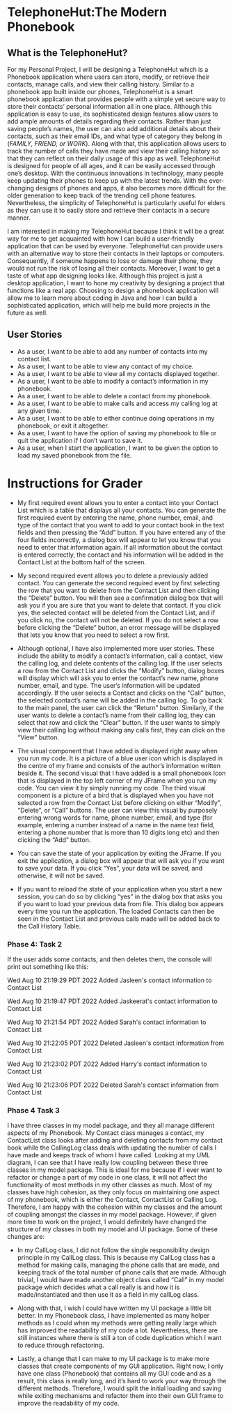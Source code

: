 # TelephoneHut:The Modern Phonebook

## What is the TelephoneHut?

For my Personal Project, I will be designing a TelephoneHut which is a Phonebook application where users can store, 
modify, or retrieve their contacts, manage calls, and view their calling history. Similar to a phonebook app built 
inside our phones, TelephoneHut is a smart phonebook application that provides people with a simple yet secure way to 
store their contacts’ personal information all in one place. Although this application is easy to use, its sophisticated 
design features allow users to add ample amounts of details regarding their contacts. Rather than just saving people’s 
names, the user can also add additional details about their contacts, such as their email IDs, and what type of category 
they belong in (*FAMILY, FRIEND, or WORK*). Along with that, this application allows users to track the number of calls 
they have made and view their calling history so that they can reflect on their daily usage of this app as well. 
TelephoneHut is designed for people of all ages, and it can be easily accessed through one’s desktop. With the 
continuous innovations in technology, many people keep updating their phones to keep up with the latest trends. With the 
ever-changing designs of phones and apps, it also becomes more difficult for the older generation to keep track of the 
trending cell phone features. Nevertheless, the simplicity of TelephoneHut is particularly useful for elders as they 
can use it to easily store and retrieve their contacts in a secure manner.

I am interested in making my TelephoneHut because I think it will be a great way for me to get acquainted with how I can
build a user-friendly application that can be used by everyone. TelephoneHut can provide users with an alternative way 
to store their contacts in their laptops or computers. Consequently, if someone happens to lose or damage their phone, 
they would not run the risk of losing all their contacts. Moreover, I want to get a taste of what app designing looks 
like. Although this project is just a desktop application, I want to hone my creativity by designing a project that 
functions like a real app. Choosing to design a phonebook application will allow me to learn more about coding in Java 
and how I can build a sophisticated application, which will help me build more projects in the future as well.


## User Stories
- As a user, I want to be able to add any number of contacts into my contact list.
- As a user, I want to be able to view any contact of my choice.
- As a user, I want to be able to view all my contacts displayed together.
- As a user, I want to be able to modify a contact’s information in my phonebook.
- As a user, I want to be able to delete a contact from my phonebook.
- As a user, I want to be able to make calls and access my calling log at any given time.
- As a user, I want to be able to either continue doing operations in my phonebook, or exit it altogether. 
- As a user, I want to have the option of saving my phonebook to file or quit the application if I don’t want to save 
it. 
- As a user, when I start the application, I want to be given the option to load my saved phonebook from the file.

# Instructions for Grader
- My first required event allows you to enter a contact into your Contact List which is a table that displays 
all your contacts. You can generate the first required event by entering the name, phone number, email, and 
type of the contact that you want to add to your contact book in the text fields and then pressing the “Add” button. 
If you have entered any of the four fields incorrectly, a dialog box will appear to let you know that you need to 
enter that information again. If all information about the contact is entered correctly, the contact and his 
information will be added in the Contact List at the bottom half of the screen. 


- My second required event allows you to delete a previously added contact. You can generate the second 
required event by first selecting the row that you want to delete from the Contact List and then clicking the 
“Delete” button. You will then see a confirmation dialog box that will ask you if you are sure that you want 
to delete that contact. If you click yes, the selected contact will be deleted from the Contact List, and if 
you click no, the contact will not be deleted. If you do not select a row before clicking the “Delete” button, 
an error message will be displayed that lets you know that you need to select a row first. 


- Although optional, I have also implemented more user stories. These include the ability to modify a 
contact’s information, call a contact, view the calling log, and delete contents of the calling log. 
If the user selects a row from the Contact List and clicks the “Modify” button, dialog boxes will display 
which will ask you to enter the contact’s new name, phone number, email, and type. The user’s information 
will be updated accordingly. If the user selects a Contact and clicks on the “Call” button, the selected 
contact’s name will be added in the calling log. To go back to the main panel, the user can click the “Return” 
button. Similarly, if the user wants to delete a contact’s name from their calling log, they can select that 
row and click the “Clear” button. If the user wants to simply view their calling log without making any calls 
first, they can click on the “View” button. 


- The visual component that I have added is displayed right away when you run my code. It is a picture of a 
blue user icon which is displayed in the centre of my frame and consists of the author’s information written 
beside it.  The second visual that I have added is a small phonebook Icon that is displayed in the top left corner 
of my JFrame when you run my code. You can view it by simply running my code. The third visual component 
is a picture of a bird that is displayed when you have not selected a row from the Contact List before clicking 
on either “Modify”, “Delete”, or “Call” buttons. The user can view this visual by purposely entering wrong words 
for name, phone number, email, and type (for example, entering a number instead of a name in the name text field, 
entering a phone number that is more than 10 digits long etc) and then clicking the “Add” button. 


- You can save the state of your application by exiting the JFrame. If you exit the application, a dialog 
box will appear that will ask you if you want to save your data. If you click “Yes”, your data will be saved, 
and otherwise, it will not be saved. 


- If you want to reload the state of your application when you start a new session, you can do so by 
clicking “yes” in the dialog box that asks you if you want to load your previous data from file. This dialog 
box appears every time you run the application. The loaded Contacts can then be seen in the Contact List and 
previous calls made will be added back to the Call History Table. 

### Phase 4: Task 2

If the user adds some contacts, and then deletes them, the console will print out something like this:

Wed Aug 10 21:19:29 PDT 2022
Added Jasleen's contact information to Contact List

Wed Aug 10 21:19:47 PDT 2022
Added Jaskeerat's contact information to Contact List

Wed Aug 10 21:21:54 PDT 2022
Added Sarah's contact information to Contact List

Wed Aug 10 21:22:05 PDT 2022
Deleted Jasleen's contact information from Contact List

Wed Aug 10 21:23:02 PDT 2022
Added Harry's contact information to Contact List

Wed Aug 10 21:23:06 PDT 2022
Deleted Sarah's contact information from Contact List

### Phase 4 Task 3

I have three classes in my model package, and they all manage different aspects of my Phonebook. 
My Contact class manages a contact, my ContactList class looks after adding and deleting contacts from my 
contact book while the CallingLog class deals with updating the number of calls I have made and keeps track 
of whom I have called. Looking at my UML diagram, I can see that I have really low coupling between these 
three classes in my model package. This is ideal for me because if I ever want to refactor or change a part 
of my code in one class, it will not affect the functionality of most methods in my other classes as much. 
Most of my classes have high cohesion, as they only focus on maintaining one aspect of my phonebook, which 
is either the Contact, ContactList or Calling Log. Therefore, I am happy with the cohesion within my classes 
and the amount of coupling amongst the classes in my model package. However, if given more time to work on 
the project, I would definitely have changed the structure of my classes in both my model and UI package. 
Some of these changes are:


- In my CallLog class, I did not follow the single responsibility design principle in my CallLog class. 
This is because my CallLog class has a method for making calls, managing the phone calls that are made, and 
keeping track of the total number of phone calls that are made. Although trivial, I would have made another 
object class called “Call” in my model package which decides what a call really is and how it is made/instantiated 
and then use it as a field in my callLog class.


- Along with that, I wish I could have written my UI package a little bit better. In my Phonebook class, 
I have implemented as many helper methods as I could when my methods were getting really large which has 
improved the readability of my code a lot. Nevertheless, there are still instances where there is still a 
ton of code duplication which I want to reduce through refactoring. 


- Lastly, a change that I can make to my UI package is to make more classes that create components of my GUI 
application. Right now, I only have one class (Phonebook) that contains all my GUI code and as a result, 
this class is really long, and it’s hard to work your way through the different methods. Therefore, I would 
split the initial loading and saving while exiting mechanisms and refactor them into their own GUI frame to 
improve the readability of my code. 








